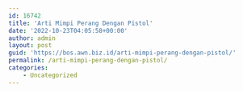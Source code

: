 ```yaml
---
id: 16742
title: 'Arti Mimpi Perang Dengan Pistol'
date: '2022-10-23T04:05:58+00:00'
author: admin
layout: post
guid: 'https://bos.awn.biz.id/arti-mimpi-perang-dengan-pistol/'
permalink: /arti-mimpi-perang-dengan-pistol/
categories:
    - Uncategorized
---
```


